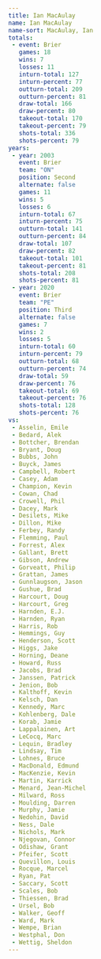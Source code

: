 ```yaml
---
title: Ian MacAulay
name: Ian MacAulay
name-sort: MacAulay, Ian
totals:
 - event: Brier
   games: 18
   wins: 7
   losses: 11
   inturn-total: 127
   inturn-percent: 77
   outturn-total: 209
   outturn-percent: 81
   draw-total: 166
   draw-percent: 80
   takeout-total: 170
   takeout-percent: 79
   shots-total: 336
   shots-percent: 79
years:
 - year: 2003
   event: Brier
   team: "ON"
   position: Second
   alternate: false
   games: 11
   wins: 5
   losses: 6
   inturn-total: 67
   inturn-percent: 75
   outturn-total: 141
   outturn-percent: 84
   draw-total: 107
   draw-percent: 82
   takeout-total: 101
   takeout-percent: 81
   shots-total: 208
   shots-percent: 81
 - year: 2020
   event: Brier
   team: "PE"
   position: Third
   alternate: false
   games: 7
   wins: 2
   losses: 5
   inturn-total: 60
   inturn-percent: 79
   outturn-total: 68
   outturn-percent: 74
   draw-total: 59
   draw-percent: 76
   takeout-total: 69
   takeout-percent: 76
   shots-total: 128
   shots-percent: 76
vs:
 - Asselin, Emile
 - Bedard, Alek
 - Bottcher, Brendan
 - Bryant, Doug
 - Bubbs, John
 - Buyck, James
 - Campbell, Robert
 - Casey, Adam
 - Champion, Kevin
 - Cowan, Chad
 - Crowell, Phil
 - Dacey, Mark
 - Desilets, Mike
 - Dillon, Mike
 - Ferbey, Randy
 - Flemming, Paul
 - Forrest, Alex
 - Gallant, Brett
 - Gibson, Andrew
 - Gorveatt, Philip
 - Grattan, James
 - Gunnlaugson, Jason
 - Gushue, Brad
 - Harcourt, Doug
 - Harcourt, Greg
 - Harnden, E.J.
 - Harnden, Ryan
 - Harris, Rob
 - Hemmings, Guy
 - Henderson, Scott
 - Higgs, Jake
 - Horning, Deane
 - Howard, Russ
 - Jacobs, Brad
 - Janssen, Patrick
 - Jenion, Bob
 - Kalthoff, Kevin
 - Kelsch, Dan
 - Kennedy, Marc
 - Kohlenberg, Dale
 - Korab, Jamie
 - Lappalainen, Art
 - LeCocq, Marc
 - Lequin, Bradley
 - Lindsay, Tim
 - Lohnes, Bruce
 - MacDonald, Edmund
 - MacKenzie, Kevin
 - Martin, Karrick
 - Menard, Jean-Michel
 - Milward, Ross
 - Moulding, Darren
 - Murphy, Jamie
 - Nedohin, David
 - Ness, Dale
 - Nichols, Mark
 - Njegovan, Connor
 - Odishaw, Grant
 - Pfeifer, Scott
 - Quevillon, Louis
 - Rocque, Marcel
 - Ryan, Pat
 - Saccary, Scott
 - Scales, Bob
 - Thiessen, Brad
 - Ursel, Bob
 - Walker, Geoff
 - Ward, Mark
 - Wempe, Brian
 - Westphal, Don
 - Wettig, Sheldon
---
```

